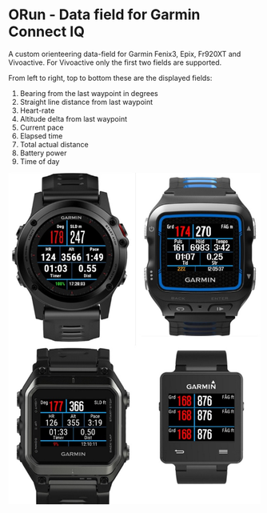 # ORun - Data field for Garmin Connect IQ

A custom orienteering data-field for Garmin Fenix3, Epix, Fr920XT and Vivoactive.
For Vivoactive only the first two fields are supported.

From left to right, top to bottom these are the displayed fields:

1. Bearing from the last waypoint in degrees
2. Straight line distance from last waypoint
3. Heart-rate
4. Altitude delta from last waypoint
5. Current pace
6. Elapsed time
7. Total actual distance 
8. Battery power
9. Time of day

![Image of ORun](ORun.jpg)